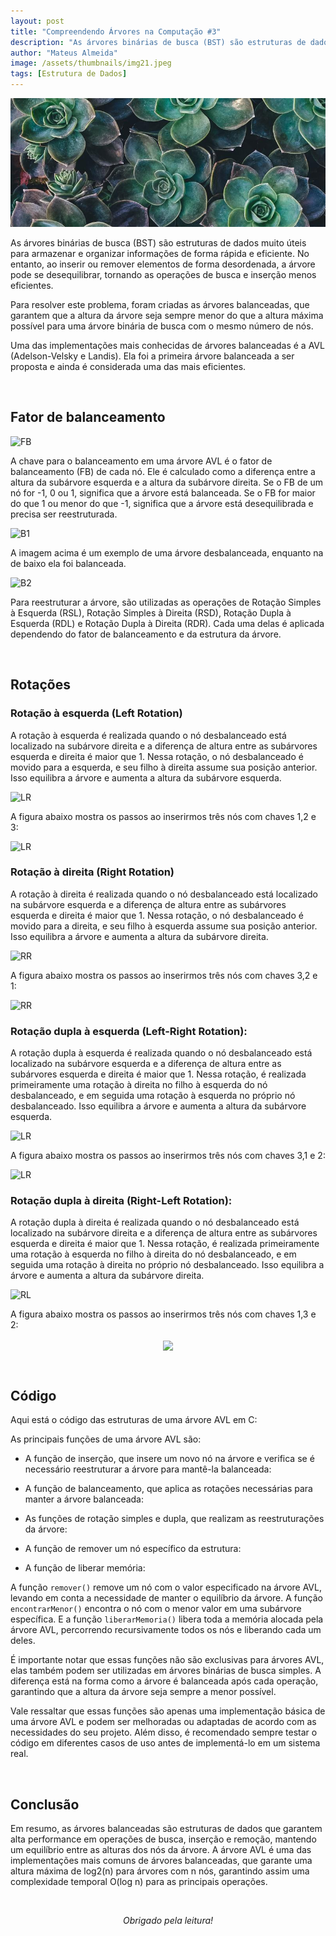 ```yaml
---
layout: post
title: "Compreendendo Árvores na Computação #3"
description: "As árvores binárias de busca (BST) são estruturas de dados muito úteis para armazenar e organizar informações de forma rápida e eficiente...."
author: "Mateus Almeida"
image: /assets/thumbnails/img21.jpeg
tags: [Estrutura de Dados]
---
```


![Birds](/assets/thumbnails/img21.jpeg)

As árvores binárias de busca (BST) são estruturas de dados muito úteis para armazenar e organizar informações de forma rápida e eficiente. No entanto, ao inserir ou remover elementos de forma desordenada, a árvore pode se desequilibrar, tornando as operações de busca e inserção menos eficientes.

Para resolver este problema, foram criadas as árvores balanceadas, que garantem que a altura da árvore seja sempre menor do que a altura máxima possível para uma árvore binária de busca com o mesmo número de nós.

Uma das implementações mais conhecidas de árvores balanceadas é a AVL (Adelson-Velsky e Landis). Ela foi a primeira árvore balanceada a ser proposta e ainda é considerada uma das mais eficientes.

<br>

## Fator de balanceamento
![FB](https://imgur.com/RmG14AU.png)


A chave para o balanceamento em uma árvore AVL é o fator de balanceamento (FB) de cada nó. Ele é calculado como a diferença entre a altura da subárvore esquerda e a altura da subárvore direita. Se o FB de um nó for -1, 0 ou 1, significa que a árvore está balanceada. Se o FB for maior do que 1 ou menor do que -1, significa que a árvore está desequilibrada e precisa ser reestruturada.

![B1](https://imgur.com/UeooPIB.png)

A imagem acima é um exemplo de uma árvore desbalanceada, enquanto na de baixo ela foi balanceada.

![B2](https://imgur.com/oh4aehr.png)

Para reestruturar a árvore, são utilizadas as operações de Rotação Simples à Esquerda (RSL), Rotação Simples à Direita (RSD), Rotação Dupla à Esquerda (RDL) e Rotação Dupla à Direita (RDR). Cada uma delas é aplicada dependendo do fator de balanceamento e da estrutura da árvore.

<br>

## Rotações

### Rotação à esquerda (Left Rotation)

A rotação à esquerda é realizada quando o nó desbalanceado está localizado na subárvore direita e a diferença de altura entre as subárvores esquerda e direita é maior que 1. Nessa rotação, o nó desbalanceado é movido para a esquerda, e seu filho à direita assume sua posição anterior. Isso equilibra a árvore e aumenta a altura da subárvore esquerda.

![LR](https://imgur.com/9oUd6ss.png)

A figura abaixo mostra os passos ao inserirmos três nós com chaves 1,2 e 3:

![LR](https://imgur.com/SLUcVKc.png)

### Rotação à direita (Right Rotation)

A rotação à direita é realizada quando o nó desbalanceado está localizado na subárvore esquerda e a diferença de altura entre as subárvores esquerda e direita é maior que 1. Nessa rotação, o nó desbalanceado é movido para a direita, e seu filho à esquerda assume sua posição anterior. Isso equilibra a árvore e aumenta a altura da subárvore direita.

![RR](https://imgur.com/b5mT2gh.png)

A figura abaixo mostra os passos ao inserirmos três nós com chaves 3,2 e 1:

![RR](https://imgur.com/tNw2sdD.png)

### Rotação dupla à esquerda (Left-Right Rotation):

A rotação dupla à esquerda é realizada quando o nó desbalanceado está localizado na subárvore esquerda e a diferença de altura entre as subárvores esquerda e direita é maior que 1. Nessa rotação, é realizada primeiramente uma rotação à direita no filho à esquerda do nó desbalanceado, e em seguida uma rotação à esquerda no próprio nó desbalanceado. Isso equilibra a árvore e aumenta a altura da subárvore esquerda.

![LR](https://imgur.com/yaSqLPU.png)

A figura abaixo mostra os passos ao inserirmos três nós com chaves 3,1 e 2:

![LR](https://imgur.com/8FGAjL0.png)

### Rotação dupla à direita (Right-Left Rotation):

A rotação dupla à direita é realizada quando o nó desbalanceado está localizado na subárvore direita e a diferença de altura entre as subárvores esquerda e direita é maior que 1. Nessa rotação, é realizada primeiramente uma rotação à esquerda no filho à direita do nó desbalanceado, e em seguida uma rotação à direita no próprio nó desbalanceado. Isso equilibra a árvore e aumenta a altura da subárvore direita.

![RL](https://imgur.com/LWGQV2E.png)

A figura abaixo mostra os passos ao inserirmos três nós com chaves 1,3 e 2:

<p align="center">
	<img src="https://imgur.com/bkowiVH.png" align="center">
</p>

<br>

## Código

Aqui está o código das estruturas de uma árvore AVL em C:

<script src="https://gist.github.com/imsouza/ff6a88cd16c98b9a4ea8d4b332e24f95.js"></script>

As principais funções de uma árvore AVL são:

- A função de inserção, que insere um novo nó na árvore e verifica se é necessário reestruturar a árvore para mantê-la balanceada:

<script src="https://gist.github.com/imsouza/83ae1c8ab06428e17024d20da2aea936.js"></script>

- A função de balanceamento, que aplica as rotações necessárias para manter a árvore balanceada:

<script src="https://gist.github.com/imsouza/dff0ae80d5e81abc7c4010b57ed7877a.js"></script>

- As funções de rotação simples e dupla, que realizam as reestruturações da árvore:

<script src="https://gist.github.com/imsouza/59e5172dac3f283e766da3b97d18a301.js"></script>

- A função de remover um nó específico da estrutura:

<script src="https://gist.github.com/imsouza/3bb188a1d3ed6318ec62225fa8af184f.js"></script>

- A função de liberar memória:

<script src="https://gist.github.com/imsouza/974d919b5a4aa3b37a29cd55586fda2d.js"></script>

A função ```remover()``` remove um nó com o valor especificado na árvore AVL, levando em conta a necessidade de manter o equilíbrio da árvore. A função ```encontrarMenor()``` encontra o nó com o menor valor em uma subárvore específica. E a função ```liberarMemoria()``` libera toda a memória alocada pela árvore AVL, percorrendo recursivamente todos os nós e liberando cada um deles.

É importante notar que essas funções não são exclusivas para árvores AVL, elas também podem ser utilizadas em árvores binárias de busca simples. A diferença está na forma como a árvore é balanceada após cada operação, garantindo que a altura da árvore seja sempre a menor possível.

Vale ressaltar que essas funções são apenas uma implementação básica de uma árvore AVL e podem ser melhoradas ou adaptadas de acordo com as necessidades do seu projeto. Além disso, é recomendado sempre testar o código em diferentes casos de uso antes de implementá-lo em um sistema real.

<br>

## Conclusão

Em resumo, as árvores balanceadas são estruturas de dados que garantem alta performance em operações de busca, inserção e remoção, mantendo um equilíbrio entre as alturas dos nós da árvore. A árvore AVL é uma das implementações mais comuns de árvores balanceadas, que garante uma altura máxima de log2(n) para árvores com n nós, garantindo assim uma complexidade temporal O(log n) para as principais operações.

<br><center><i>Obrigado pela leitura!</i></center>
